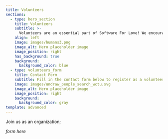 ```yaml
---
title: Volunteers
sections:
  - type: hero_section
    title: Volunteers
    subtitle: >-
      Volunteers are an essential part of Software For Love! We encourage our team to be unique and proud of their creativity. We provide a platform that allows our volunteers to demonstrate their skills and abilities while providing back to our community. Apply today to join our growing team! 
    align: left
    image: images/humans3.png
    image_alt: Hero placeholder image
    image_position: right
    has_background: true
    background:
      background_color: blue
  - type: volunteers_form 
    title: Contact Form 
    subtitle: Fill in the contact form below to register as a volunteer for SFL!
    image: images/undraw_people_search_wctu.svg
    image_alt: Hero placeholder image
    image_position: right
    background:
      background_color: gray
template: advanced
---
```


Join us as an organization;

_form here_